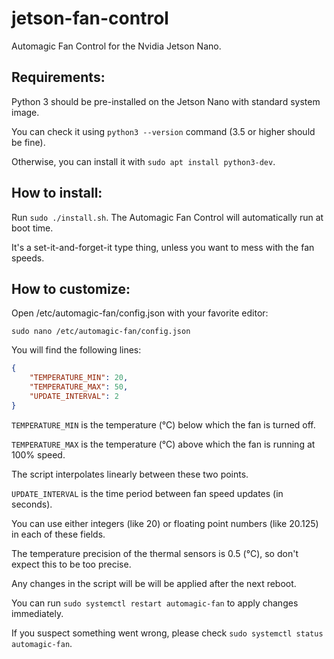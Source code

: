 # jetson-fan-control

Automagic Fan Control for the Nvidia Jetson Nano.

## Requirements:

Python 3 should be pre-installed on the Jetson Nano with standard system image.

You can check it using `python3 --version` command (3.5 or higher should be fine).

Otherwise, you can install it with `sudo apt install python3-dev`.

## How to install:

Run `sudo ./install.sh`. The Automagic Fan Control will automatically run at boot time.

It's a set-it-and-forget-it type thing, unless you want to mess with the fan speeds.

## How to customize:

Open /etc/automagic-fan/config.json with your favorite editor:

`sudo nano /etc/automagic-fan/config.json`

You will find the following lines:

```json
{
    "TEMPERATURE_MIN": 20,
    "TEMPERATURE_MAX": 50,
    "UPDATE_INTERVAL": 2
}
```

`TEMPERATURE_MIN` is the temperature (°C) below which the fan is turned off.

`TEMPERATURE_MAX` is the temperature (°C) above which the fan is running at 100% speed.

The script interpolates linearly between these two points.

`UPDATE_INTERVAL` is the time period between fan speed updates (in seconds).

You can use either integers (like 20) or floating point numbers (like 20.125) in each of these fields.

The temperature precision of the thermal sensors is 0.5 (°C), so don't expect this to be too precise.

Any changes in the script will be will be applied after the next reboot.

You can run `sudo systemctl restart automagic-fan` to apply changes immediately.

If you suspect something went wrong, please check `sudo systemctl status automagic-fan`.
